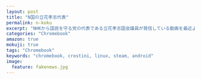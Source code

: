 ```yaml
---
layout: post
title: "N国の立花孝志代表"
permalink: n-koku
excerpt: "NHKから国民を守る党の代表である立花孝志国会議員が発信している動画を最近よく見るのですが、"
categories: "Chromebook"
amazon: true
mokuji: true
tags: "Chromebook"
keywords: "chromebook, crostini, linux, steam, android"
image:
  feature: fakenews.jpg
---
```

<!--stackedit_data:
eyJoaXN0b3J5IjpbMTA3Mjc2MTA5MSwtMTM5NzM3Nzc0MywtMT
A0MzEzNTQ1Nl19
-->